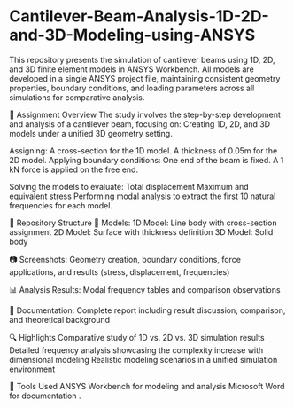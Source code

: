 # Cantilever-Beam-Analysis-1D-2D-and-3D-Modeling-using-ANSYS
This repository presents the simulation of cantilever beams using 1D, 2D, and 3D finite element models in ANSYS Workbench. All models are developed in a single ANSYS project file, maintaining consistent geometry properties, boundary conditions, and loading parameters across all simulations for comparative analysis.

📄 Assignment Overview
The study involves the step-by-step development and analysis of a cantilever beam, focusing on:
Creating 1D, 2D, and 3D models under a unified 3D geometry setting.

Assigning:
A cross-section for the 1D model.
A thickness of 0.05m for the 2D model.
Applying boundary conditions:
One end of the beam is fixed.
A 1 kN force is applied on the free end.

Solving the models to evaluate:
Total displacement
Maximum and equivalent stress
Performing modal analysis to extract the first 10 natural frequencies for each model.

📁 Repository Structure
📂 Models:
1D Model: Line body with cross-section assignment
2D Model: Surface with thickness definition
3D Model: Solid body

📷 Screenshots: Geometry creation, boundary conditions, force applications, and results (stress, displacement, frequencies)

📊 Analysis Results: Modal frequency tables and comparison observations

📄 Documentation: Complete report including result discussion, comparison, and theoretical background

🔍 Highlights
Comparative study of 1D vs. 2D vs. 3D simulation results
Detailed frequency analysis showcasing the complexity increase with dimensional modeling
Realistic modeling scenarios in a unified simulation environment

📌 Tools Used
ANSYS Workbench for modeling and analysis
Microsoft Word for documentation .
